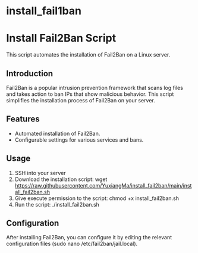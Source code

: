 # install_fail1ban

# Install Fail2Ban Script

This script automates the installation of Fail2Ban on a Linux server.

## Introduction

Fail2Ban is a popular intrusion prevention framework that scans log files and takes action to ban IPs that show malicious behavior. This script simplifies the installation process of Fail2Ban on your server.

## Features

- Automated installation of Fail2Ban.
- Configurable settings for various services and bans.

## Usage

1. SSH into your server
2. Download the installation script: wget https://raw.githubusercontent.com/YuxiangMa/install_fail2ban/main/install_fail2ban.sh
3. Give execute permission to the script: chmod +x install_fail2ban.sh
4. Run the script: ./install_fail2ban.sh

## Configuration
After installing Fail2Ban, you can configure it by editing the relevant configuration files (sudo nano /etc/fail2ban/jail.local).

